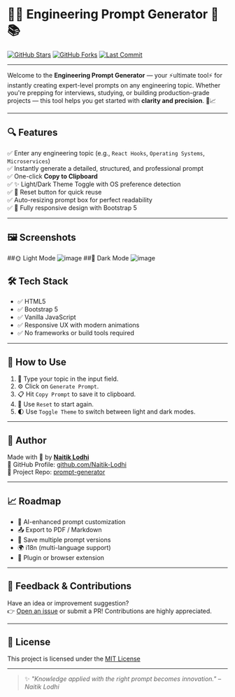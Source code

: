 # 🚀✨ Engineering Prompt Generator 🔧📚

[![GitHub Stars](https://img.shields.io/github/stars/Naitik-Lodhi/prompt-generator?style=social)](https://github.com/Naitik-Lodhi/prompt-generator/stargazers)
[![GitHub Forks](https://img.shields.io/github/forks/Naitik-Lodhi/prompt-generator?style=social)](https://github.com/Naitik-Lodhi/prompt-generator/network/members)
[![Last Commit](https://img.shields.io/github/last-commit/Naitik-Lodhi/prompt-generator?color=blue)](https://github.com/Naitik-Lodhi/prompt-generator/commits/main)

---

Welcome to the **Engineering Prompt Generator** — your ⚡ultimate tool⚡ for instantly creating expert-level prompts on any engineering topic. Whether you're prepping for interviews, studying, or building production-grade projects — this tool helps you get started with **clarity and precision**. 🧠📈

---

## 🔍 Features

✅ Enter any engineering topic (e.g., `React Hooks`, `Operating Systems`, `Microservices`)  
✅ Instantly generate a detailed, structured, and professional prompt  
✅ One-click **Copy to Clipboard**  
✅ ✨ Light/Dark Theme Toggle with OS preference detection  
✅ 🔄 Reset button for quick reuse  
✅ Auto-resizing prompt box for perfect readability  
✅ 📱 Fully responsive design with Bootstrap 5

---

## 🖼️ Screenshots

##🌞 Light Mode
![image](https://github.com/user-attachments/assets/0520467b-632c-40e0-9c17-38c16e2013b5)
##🌙 Dark Mode
![image](https://github.com/user-attachments/assets/fda1d392-75cb-4cd5-b572-f5c1f8c7aa0e)

## 🛠️ Tech Stack

- ✅ HTML5
- ✅ Bootstrap 5
- ✅ Vanilla JavaScript
- ✅ Responsive UX with modern animations
- ✅ No frameworks or build tools required

---

## 🚦 How to Use

1. 🧾 Type your topic in the input field.
2. ⚙️ Click on `Generate Prompt`.
3. 📋 Hit `Copy Prompt` to save it to clipboard.
4. 🔄 Use `Reset` to start again.
5. 🌓 Use `Toggle Theme` to switch between light and dark modes.

---

## 👤 Author

Made with 💙 by **[Naitik Lodhi](https://github.com/Naitik-Lodhi)**  
🔗 GitHub Profile: [github.com/Naitik-Lodhi](https://github.com/Naitik-Lodhi)  
📌 Project Repo: [prompt-generator](https://github.com/Naitik-Lodhi/prompt-generator)

---

## 📈 Roadmap

- 🧠 AI-enhanced prompt customization  
- 📤 Export to PDF / Markdown  
- 📝 Save multiple prompt versions  
- 🌍 i18n (multi-language support)  
- 🧩 Plugin or browser extension

---

## 💬 Feedback & Contributions

Have an idea or improvement suggestion?  
👉 [Open an issue](https://github.com/Naitik-Lodhi/prompt-generator/issues) or submit a PR! Contributions are highly appreciated.

---

## 📜 License

This project is licensed under the [MIT License](https://github.com/Naitik-Lodhi/prompt-generator/blob/main/LICENSE)

---

> ✨ *"Knowledge applied with the right prompt becomes innovation."* – *Naitik Lodhi*
